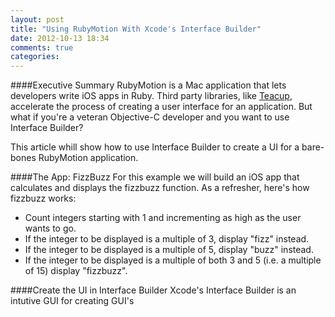 ```yaml
---
layout: post
title: "Using RubyMotion With Xcode's Interface Builder"
date: 2012-10-13 18:34
comments: true
categories: 
---
```


####Executive Summary
RubyMotion is a Mac application that lets developers write iOS apps in
Ruby. Third party libraries, like [Teacup](), accelerate the process of
creating a user interface for an application. But what if you're a
veteran Objective-C developer and you want to use Interface Builder?

This article whill show how to use Interface Builder to create a UI for
a bare-bones RubyMotion application.

####The App: FizzBuzz
For this example we will build an iOS app that calculates and displays
the fizzbuzz function. As a refresher, here's how fizzbuzz works:

* Count integers starting with 1 and incrementing as high as the user
  wants to go.
* If the integer to be displayed is a multiple of 3, display "fizz"
  instead.
* If the integer to be displayed is a multiple of 5, display "buzz"
  instead.
* If the integer to be displayed is a multiple of both 3 and 5 (i.e. a
  multiple of 15) display "fizzbuzz".




####Create the UI in Interface Builder
Xcode's Interface Builder is an intutive GUI for creating GUI's 
